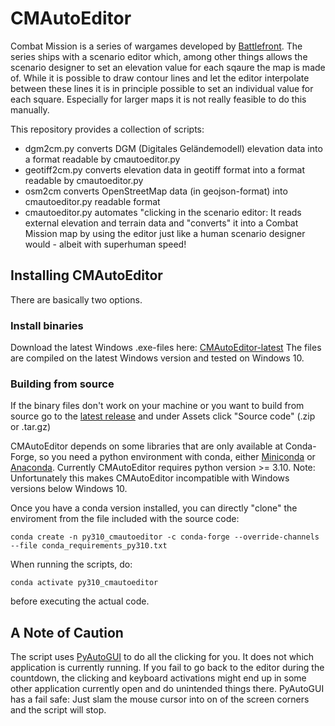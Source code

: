 # CMAutoEditor
Combat Mission is a series of wargames developed by [Battlefront](https://www.battlefront.com). The series ships with a scenario editor which, among other 
things allows the scenario designer to set an elevation value for each sqaure the map is made of. While it is possible to draw contour lines and let the editor 
interpolate between these lines it is in principle possible to set an individual value for each square. Especially for larger maps it is not really feasible 
to do this manually.

This repository provides a collection of scripts:
- dgm2cm.py converts DGM (Digitales Geländemodell) elevation data into a format readable by cmautoeditor.py
- geotiff2cm.py converts elevation data in geotiff format into a format readable by cmautoeditor.py
- osm2cm converts OpenStreetMap data (in geojson-format) into cmautoeditor.py readable format
- cmautoeditor.py automates "clicking in the scenario editor: It reads external elevation and terrain data and "converts" it into a Combat Mission map by using the editor just like a human scenario designer would - albeit with superhuman speed!

## Installing CMAutoEditor
There are basically two options.
### Install binaries
Download the latest Windows .exe-files here:
[CMAutoEditor-latest](https://github.com/DerButschi/CMAutoEditor/releases/latest/download/release.zip)
The files are compiled on the latest Windows version and tested on Windows 10. 

### Building from source
If the binary files don't work on your machine or you want to build from source go to the [latest release](https://github.com/DerButschi/CMAutoEditor/releases/latest) 
and under Assets click "Source code" (.zip or .tar.gz)

CMAutoEditor depends on some libraries that are only available at Conda-Forge, so you need a python environment with conda, either 
[Miniconda](https://docs.conda.io/en/latest/miniconda.html) or [Anaconda](https://docs.conda.io/projects/conda/en/stable/glossary.html#anaconda-glossary).
Currently CMAutoEditor requires python version >= 3.10. Note: Unfortunately this makes CMAutoEditor incompatible with Windows versions below Windows 10.

Once you have a conda version installed, you can directly "clone" the enviroment from the file included with the source code:
```
conda create -n py310_cmautoeditor -c conda-forge --override-channels --file conda_requirements_py310.txt
```

When running the scripts, do:

```
conda activate py310_cmautoeditor
```
before executing the actual code.

## A Note of Caution
The script uses [PyAutoGUI](https://pyautogui.readthedocs.io/en/latest/) to do all the clicking for you. It does not which application is currently running. 
If you fail to go back to the editor during the countdown, the clicking and keyboard activations might end up in some other application currently open and do 
unintended things there. PyAutoGUI has a fail safe: Just slam the mouse cursor into on of the screen corners and the script will stop.

